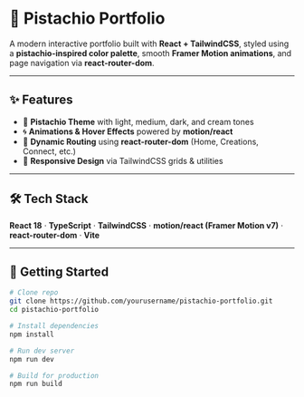 # 🌿 Pistachio Portfolio

A modern interactive portfolio built with **React + TailwindCSS**, styled using a **pistachio-inspired color palette**, smooth **Framer Motion animations**, and page navigation via **react-router-dom**.

---

## ✨ Features
- 🎨 **Pistachio Theme** with light, medium, dark, and cream tones  
- 🌀 **Animations & Hover Effects** powered by **motion/react**  
- 📌 **Dynamic Routing** using **react-router-dom** (Home, Creations, Connect, etc.)  
- 📱 **Responsive Design** via TailwindCSS grids & utilities  

---

## 🛠️ Tech Stack
**React 18** · **TypeScript** · **TailwindCSS** · **motion/react (Framer Motion v7)** · **react-router-dom** · **Vite**

---

## 🚀 Getting Started
```bash
# Clone repo
git clone https://github.com/yourusername/pistachio-portfolio.git
cd pistachio-portfolio

# Install dependencies
npm install

# Run dev server
npm run dev

# Build for production
npm run build
